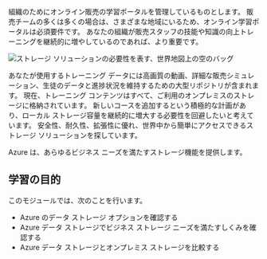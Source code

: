 組織のためにオンライン販売の学習ポータルを管理しているものとします。 販売チームの多くは多くの場合は、さまざまな地域にいるため、オンライン学習ポータルは必須要件です。 あなたの組織が販売スタッフの技能や知識の向上トレーニングを継続的に増やしているのであれば、より重要です。

![ストレージ ソリューションの必要性を表す、世界地図上の空のバッグ](../media/1-heading.png)

あなたが使用するトレーニング データには高画質の動画、詳細な販売シミュレーション、生徒のデータと進捗状況を維持するための大型リポジトリが含まれます。 現在、トレーニング コンテンツはすべて、ご利用のオンプレミスのストレージに格納されています。 新しいコースを追加するという積極的な計画があり、ローカル ストレージ容量を継続的に増大する必要性を回避したいと考えています。
安全性、耐久性、拡張性に優れ、世界中から簡単にアクセスできるストレージ ソリューションを探しています。

Azure は、あらゆるビジネス ニーズを満たすストレージ機能を提供します。

## <a name="learning-objectives"></a>学習の目的

このモジュールでは、次のことを行います。

- Azure のデータ ストレージ オプションを確認する
- Azure データ ストレージでビジネス ストレージ ニーズを満たすしくみを確認する
- Azure データ ストレージとオンプレミス ストレージを比較する